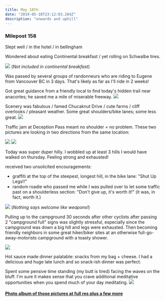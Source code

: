 ```yaml
---
title: May 18th
date: "2019-05-18T23:12:03.284Z"
description: "onwards and uphill"
---
```



### Milepost 158

Slept well / in the hotel / in bellingham

Wondered about eating Continental breakfast / yet rolling on Schwalbe tires.

<img src=/pictures/18may/pecanmountain.jpg>
(<i>Not included in continental breakfast</i>)

<p>

Was passed by several groups of randonneurs who are riding to Eugene from Vancouver BC in 3 days.  That's likely as far as I'll ride in 2 weeks!

Got great guidance from a friendly local to find today's hidden trail near anacortes; he saved me a mile of miserable freeway.
<img src=/pictures/18may/chuckanut.jpg>

Scenery was fabulous / famed Chucaknut Drive / cute farms / cliff overlooks / pleasant weather.
Some great shoulders/bike lanes; some less great. 
<img src=/pictures/18may/sideways.jpg>

Traffic jam at Deception Pass meant no shoulder = no problem.  These two pictures are looking in two directions from the same location:

<img src=/pictures/18may/deceptionselfie.jpg>
<img src=/pictures/18may/otherbluffpano.jpg>

Today was super duper hilly.  I wobbled up at least 3 hills I would have walked on thursday.  Feeling strong and exhausted! 

received two unsolicited encouragements:
- graffiti at the top of the steepest, longest hill, in the bike lane:  "Shut Up Legs!!"
- random roadie who passed me while I was pulled over to let some traffic past on a shoulderless section: "Don't give up, it's worth it!" (it was, in fact, worth it.)


<img src=/pictures/18may/bombsaway.jpg>
(<i>Nothing says welcome like weapons!</i>)

Pulling up to the campground 30 seconds after other cyclists after passing 2 "campground full" signs was slightly stressful, especially since the campground was down a big hill and legs were exhausted.  Then becoming friendly neighbors in some great hiker/biker sites at an otherwise full-go-away-motorists campground with a toasty shower.

<img src=/pictures/18may/scenic-battery.jpg>

Hot sauce made dinner palatable: snacks from my bag + cheese.  I had a delicious and huge late lunch and so snack-ish dinner was perfect.

Spent some pensive time standing (my butt is tired) facing the waves on the bluff.  I'm sure it makes sense that you crave additional meditative opportunities when you spend much of your day meditating.
<img src=/pictures/18may/bluff-pano.jpg>

#### [Photo album of those pictures at full res plus a few more](https://photos.app.goo.gl/HfGq1jXe2JXa7Bg37)
